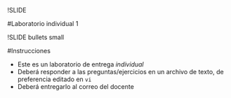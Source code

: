 !SLIDE 

#Laboratorio individual 1

!SLIDE bullets small

#Instrucciones

* Este es un laboratorio de entrega _individual_
* Deberá responder a las preguntas/ejercicios 
  en un archivo de texto, de preferencia editado en `vi`
* Deberá entregarlo al correo del docente

